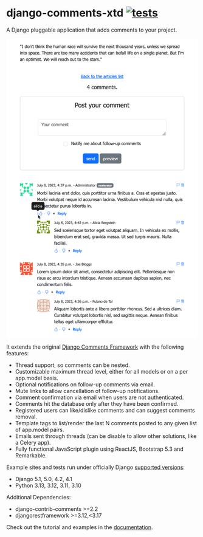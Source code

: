 # django-comments-xtd  [![tests](https://github.com/danirus/django-comments-xtd/workflows/tests/badge.svg)](https://github.com/danirus/django-comments-xtd/actions/workflows/ci-pipeline.yml)

A Django pluggable application that adds comments to your project.

<p align="center"><img align="center" src="https://github.com/danirus/django-comments-xtd/blob/master/docs/images/cover.light.png"></p>

It extends the original [Django Comments Framework](https://pypi.python.org/pypi/django-contrib-comments) with the following features:

* Thread support, so comments can be nested.
* Customizable maximum thread level, either for all models or on a per app.model basis.
* Optional notifications on follow-up comments via email.
* Mute links to allow cancellation of follow-up notifications.
* Comment confirmation via email when users are not authenticated.
* Comments hit the database only after they have been confirmed.
* Registered users can like/dislike comments and can suggest comments removal.
* Template tags to list/render the last N comments posted to any given list of app.model pairs.
* Emails sent through threads (can be disable to allow other solutions, like a Celery app).
* Fully functional JavaScript plugin using ReactJS, Bootstrap 5.3 and Remarkable.

Example sites and tests run under officially Django [supported versions](https://www.djangoproject.com/download/#supported-versions):

* Django 5.1, 5.0, 4.2, 4.1
* Python 3.13, 3.12, 3.11, 3.10

Additional Dependencies:

* django-contrib-comments >=2.2
* djangorestframework >=3.12,<3.17

Check out the tutorial and examples in the [documentation](http://readthedocs.org/docs/django-comments-xtd/).
